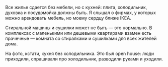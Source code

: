 ﻿---
layout: post
images: [ 2020-08-30_1.jpg, 2020-08-30_2.jpg ]
---

Все жилье сдается без мебели, но с кухней: плита, холодильник, духовка и посудомойка должны быть. Я слышал о фирмах, у которых можно арендовать мебель, но моему сердцу ближе IKEA.

Стиральной машины и сушилки может не быть — это нормально. В комплексах с маленькими или дешевыми квартирами взамен есть прачечные — комната со стиралками и сушилками для всех жителей дома.

На фото, кстати, кухня без холодильника. Это был open house: люди приходили, спрашивали про холодильник, разводили руками и уходили.